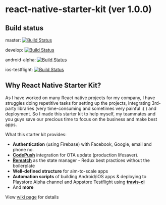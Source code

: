 # react-native-starter-kit (ver 1.0.0)

## Build status

master: [![Build Status](https://travis-ci.com/thinhtran3588/react-native-starter-kit.svg?branch=master)](https://travis-ci.com/thinhtran3588/react-native-starter-kit)

develop: [![Build Status](https://travis-ci.com/thinhtran3588/react-native-starter-kit.svg?branch=develop)](https://travis-ci.com/thinhtran3588/react-native-starter-kit)

android-alpha: [![Build Status](https://travis-ci.com/thinhtran3588/react-native-starter-kit.svg?branch=android-alpha)](https://travis-ci.com/thinhtran3588/react-native-starter-kit)

ios-testflight: [![Build Status](https://travis-ci.com/thinhtran3588/react-native-starter-kit.svg?branch=ios-testflight)](https://travis-ci.com/thinhtran3588/react-native-starter-kit)

## Why React Native Starter Kit?

As I have worked on many React native projects for my company, I have struggles doing repetitive tasks for setting up the projects, integrating 3rd-party libraries (very time-consuming and sometimes very painful :( ) and deployment. So I made this starter kit to help myself, my teammates and you guys save our precious time to focus on the business and make best apps.

What this starter kit provides:

- **Authentication** (using Firebase) with Facebook, Google, email and phone no.
- **[CodePush](https://github.com/microsoft/react-native-code-push)** integration for OTA update (production lifesaver).
- **[Rematch](https://github.com/thinhtran3588/react-native-starter-kit/wiki)** as the state manager - Redux best practices without the boilerplate
- **Well-defined structure** for aim-to-scale apps
- **Automation scripts** of building Android/iOS apps & deploying to Playstore Alpha channel and Appstore Testflight using **[travis-ci](https://travis-ci.com/)**
- And **more**

View [wiki page](https://github.com/thinhtran3588/react-native-starter-kit/wiki) for details
